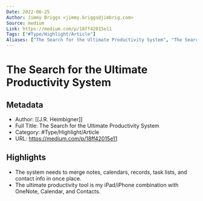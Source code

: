 ```yaml
---
Date: 2022-06-25
Author: Jimmy Briggs <jimmy.briggs@jimbrig.com>
Source: medium
Link: https://medium.com/p/18ff42015e11
Tags: ["#Type/Highlight/Article"]
Aliases: ["The Search for the Ultimate Productivity System", "The Search for the Ultimate Productivity System"]
---
```

# The Search for the Ultimate Productivity System

## Metadata
- Author: [[J.R. Heimbigner]]
- Full Title: The Search for the Ultimate Productivity System
- Category: #Type/Highlight/Article
- URL: https://medium.com/p/18ff42015e11

## Highlights
- The system needs to merge notes, calendars, records, task lists, and contact info in once place.
- The ultimate productivity tool is my iPad/iPhone combination with OneNote, Calendar, and Contacts.
